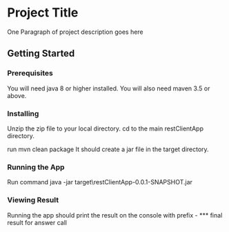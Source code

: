# Project Title

One Paragraph of project description goes here

## Getting Started



### Prerequisites

You will need java 8 or higher installed. You will also need maven 3.5 or above.


### Installing

Unzip the zip file to your local directory.
cd to the main restClientApp directory.

run mvn clean package 
It should create a jar file in the target directory.

### Running the App

Run command 
java -jar target\restClientApp-0.0.1-SNAPSHOT.jar

### Viewing Result

Running the app should print the result on the console 
with prefix - *** final result for answer call